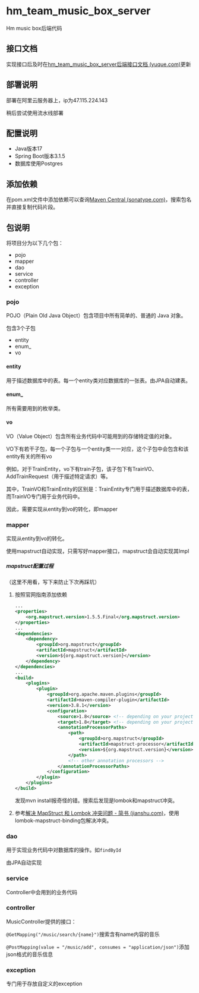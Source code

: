 # hm_team_music_box_server

Hm music box后端代码

## 接口文档

实现接口后及时在[hm_team_music_box_server后端接口文档 (yuque.com)](https://sleepspace.yuque.com/org-wiki-sleepspace-grtg21/zg2l40/hkp4q78rux1iio6m)更新

## 部署说明

部署在阿里云服务器上，ip为47.115.224.143

稍后尝试使用流水线部署

## 配置说明

- Java版本17
- Spring Boot版本3.1.5
- 数据库使用Postgres

## 添加依赖

在pom.xml文件中添加依赖可以查询[Maven Central (sonatype.com)](https://central.sonatype.com/)，搜索包名并直接复制代码片段。

## 包说明

将项目分为以下几个包：

- pojo
- mapper
- dao
- service
- controller
- exception

### pojo

POJO（Plain Old Java Object）包含项目中所有简单的、普通的 Java 对象。

包含3个子包

- entity
- enum_
- vo

#### entity

用于描述数据库中的表。每一个entity类对应数据库的一张表。由JPA自动建表。

#### enum_

所有需要用到的枚举类。

#### vo

VO（Value Object）包含所有业务代码中可能用到的存储特定值的对象。

VO下有若干子包，每一个子包与一个entity类一一对应，这个子包中会包含和该entity有关的所有vo

例如，对于TrainEntity，vo下有train子包，该子包下有TrainVO、AddTrainRequest（用于描述特定请求）等。

其中，TrainVO和TrainEntity的区别是：TrainEntity专门用于描述数据库中的表，而TrainVO专门用于业务代码中。

因此，需要实现从entity到vo的转化，即mapper

### mapper

实现从entity到vo的转化。

使用mapstruct自动实现，只需写好mapper接口，mapstruct会自动实现其Impl

##### mapstruct配置过程

（这里不用看，写下来防止下次再踩坑）

1. 按照官网指南添加依赖

   ```xml
   ...
   <properties>
       <org.mapstruct.version>1.5.5.Final</org.mapstruct.version>
   </properties>
   ...
   <dependencies>
       <dependency>
           <groupId>org.mapstruct</groupId>
           <artifactId>mapstruct</artifactId>
           <version>${org.mapstruct.version}</version>
       </dependency>
   </dependencies>
   ...
   <build>
       <plugins>
           <plugin>
               <groupId>org.apache.maven.plugins</groupId>
               <artifactId>maven-compiler-plugin</artifactId>
               <version>3.8.1</version>
               <configuration>
                   <source>1.8</source> <!-- depending on your project -->
                   <target>1.8</target> <!-- depending on your project -->
                   <annotationProcessorPaths>
                       <path>
                           <groupId>org.mapstruct</groupId>
                           <artifactId>mapstruct-processor</artifactId>
                           <version>${org.mapstruct.version}</version>
                       </path>
                       <!-- other annotation processors -->
                   </annotationProcessorPaths>
               </configuration>
           </plugin>
       </plugins>
   </build>
   ```

   发现mvn install报奇怪的错。搜索后发现是lombok和mapstruct冲突。

2. 参考[解决 MapStruct 和 Lombok 冲突问题 - 简书 (jianshu.com)](https://www.jianshu.com/p/f7f59f4347bc)，使用lombok-mapstruct-binding包解决冲突。

### dao

用于实现业务代码中对数据库的操作。如`findById`

由JPA自动实现

### service

Controller中会用到的业务代码

### controller

MusicController提供的接口：

`@GetMapping("/music/search/{name}")`搜索含有name内容的音乐

`@PostMapping(value = "/music/add", consumes = "application/json")`添加json格式的音乐信息


### exception

专门用于存放自定义的exception
